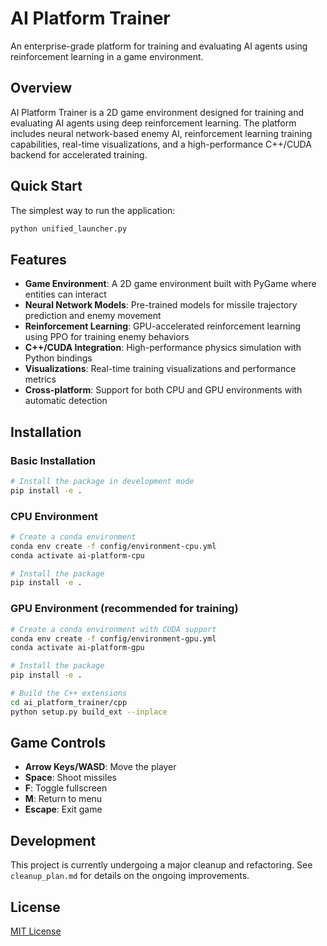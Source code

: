 # AI Platform Trainer

An enterprise-grade platform for training and evaluating AI agents using reinforcement learning in a game environment.

## Overview

AI Platform Trainer is a 2D game environment designed for training and evaluating AI agents using deep reinforcement learning. The platform includes neural network-based enemy AI, reinforcement learning training capabilities, real-time visualizations, and a high-performance C++/CUDA backend for accelerated training.

## Quick Start

The simplest way to run the application:

```bash
python unified_launcher.py
```

## Features

- **Game Environment**: A 2D game environment built with PyGame where entities can interact
- **Neural Network Models**: Pre-trained models for missile trajectory prediction and enemy movement
- **Reinforcement Learning**: GPU-accelerated reinforcement learning using PPO for training enemy behaviors
- **C++/CUDA Integration**: High-performance physics simulation with Python bindings
- **Visualizations**: Real-time training visualizations and performance metrics
- **Cross-platform**: Support for both CPU and GPU environments with automatic detection

## Installation

### Basic Installation

```bash
# Install the package in development mode
pip install -e .
```

### CPU Environment

```bash
# Create a conda environment
conda env create -f config/environment-cpu.yml
conda activate ai-platform-cpu

# Install the package
pip install -e .
```

### GPU Environment (recommended for training)

```bash
# Create a conda environment with CUDA support
conda env create -f config/environment-gpu.yml
conda activate ai-platform-gpu

# Install the package
pip install -e .

# Build the C++ extensions
cd ai_platform_trainer/cpp
python setup.py build_ext --inplace
```

## Game Controls

- **Arrow Keys/WASD**: Move the player
- **Space**: Shoot missiles
- **F**: Toggle fullscreen
- **M**: Return to menu
- **Escape**: Exit game

## Development

This project is currently undergoing a major cleanup and refactoring. See `cleanup_plan.md` for details on the ongoing improvements.

## License

[MIT License](LICENSE)